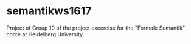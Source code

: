 # semantikws1617
Project of Group 10 of the project excercise for the "Formale Semantik" corce at Heidelberg University.
